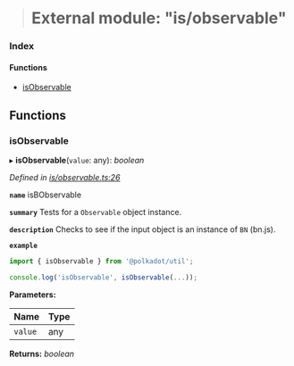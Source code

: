 > # External module: "is/observable"

### Index

#### Functions

* [isObservable](_is_observable_.md#isobservable)

## Functions

###  isObservable

▸ **isObservable**(`value`: any): *boolean*

*Defined in [is/observable.ts:26](https://github.com/polkadot-js/common/blob/e5ab357/packages/util/src/is/observable.ts#L26)*

**`name`** isBObservable

**`summary`** Tests for a `Observable` object instance.

**`description`** 
Checks to see if the input object is an instance of `BN` (bn.js).

**`example`** 
<BR>

```javascript
import { isObservable } from '@polkadot/util';

console.log('isObservable', isObservable(...));
```

**Parameters:**

Name | Type |
------ | ------ |
`value` | any |

**Returns:** *boolean*